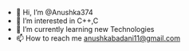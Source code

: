 - 👋 Hi, I’m @Anushka374
- 👀 I’m interested in C++,C
- 🌱 I’m currently learning new Technologies 
- 📫 How to reach me anushkabadani11@gmail.com

<!---
Anushka374/Anushka374 is a ✨ special ✨ repository because its `README.md` (this file) appears on your GitHub profile.
You can click the Preview link to take a look at your changes.
--->
